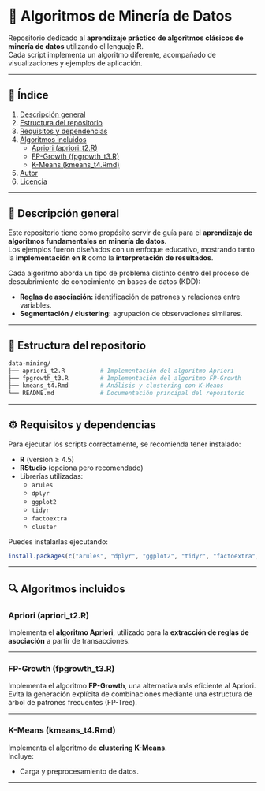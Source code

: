 # 📘 Algoritmos de Minería de Datos

Repositorio dedicado al **aprendizaje práctico de algoritmos clásicos de minería de datos** utilizando el lenguaje **R**.  
Cada script implementa un algoritmo diferente, acompañado de visualizaciones y ejemplos de aplicación.

---

## 📑 Índice

1. [Descripción general](#-descripción-general)
2. [Estructura del repositorio](#-estructura-del-repositorio)
3. [Requisitos y dependencias](#-requisitos-y-dependencias)
4. [Algoritmos incluidos](#-algoritmos-incluidos)
   - [Apriori (apriori_t2.R)](#apriori-apriorit2r)
   - [FP-Growth (fpgrowth_t3.R)](#fp-growth-fpgrowtht3r)
   - [K-Means (kmeans_t4.Rmd)](#k-means-kmeanst4rmd)
5. [Autor](#-autor)
6. [Licencia](#-licencia)

---

## 🧠 Descripción general

Este repositorio tiene como propósito servir de guía para el **aprendizaje de algoritmos fundamentales en minería de datos**.  
Los ejemplos fueron diseñados con un enfoque educativo, mostrando tanto la **implementación en R** como la **interpretación de resultados**.

Cada algoritmo aborda un tipo de problema distinto dentro del proceso de descubrimiento de conocimiento en bases de datos (KDD):

- **Reglas de asociación:** identificación de patrones y relaciones entre variables.
- **Segmentación / clustering:** agrupación de observaciones similares.

---

## 📂 Estructura del repositorio

```bash
data-mining/
├── apriori_t2.R          # Implementación del algoritmo Apriori
├── fpgrowth_t3.R         # Implementación del algoritmo FP-Growth
├── kmeans_t4.Rmd         # Análisis y clustering con K-Means
└── README.md             # Documentación principal del repositorio
```

---

## ⚙️ Requisitos y dependencias

Para ejecutar los scripts correctamente, se recomienda tener instalado:

- **R** (versión ≥ 4.5)
- **RStudio** (opciona pero recomendado)
- Librerías utilizadas:
  - `arules`
  - `dplyr`
  - `ggplot2`
  - `tidyr`
  - `factoextra`
  - `cluster`

Puedes instalarlas ejecutando:

```R
install.packages(c("arules", "dplyr", "ggplot2", "tidyr", "factoextra", "cluster"))
```

---

## 🔍 Algoritmos incluidos

### **Apriori (apriori_t2.R)**  

Implementa el **algoritmo Apriori**, utilizado para la **extracción de reglas de asociación** a partir de transacciones.  

---

### **FP-Growth (fpgrowth_t3.R)**

Implementa el algoritmo **FP-Growth**, una alternativa más eficiente al Apriori.  
Evita la generación explícita de combinaciones mediante una estructura de árbol de patrones frecuentes (FP-Tree).  

---

### **K-Means (kmeans_t4.Rmd)**

Implementa el algoritmo de **clustering K-Means**.  
Incluye:
- Carga y preprocesamiento de datos.

---
